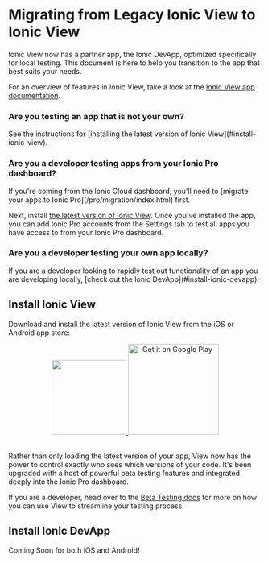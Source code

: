 # Migrating from Legacy Ionic View to Ionic View

Ionic View now has a partner app, the Ionic DevApp, optimized specifically for local testing. This document is here to help you transition to the app that best suits your needs.

For an overview of features in Ionic View, take a look at the [Ionic View app documentation](/pro/view.html).

<h3 id="are-you-testing-an-app-that-is-not-your-own">Are you testing an app that is not your own?</h3>
See the instructions for [installing the latest version of Ionic View](#install-ionic-view).

<h3 id="are-you-a-developer-testing-apps-from-your-ionic-pro-dashboard">Are you a developer testing apps from your Ionic Pro dashboard?</h3>
If you're coming from the Ionic Cloud dashboard, you'll need to [migrate your apps to Ionic Pro](/pro/migration/index.html) first.

Next, install [the latest version of Ionic View](#install-ionic-view). Once you've installed the app, you can add Ionic Pro accounts from the Settings tab to test all apps you have access to from your Ionic Pro dashboard.

<h3 id="are-you-a-developer-testing-your-own-app-locally">Are you a developer testing your own app locally?</h3>
If you are a developer looking to rapidly test out functionality of an app you are developing locally, [check out the Ionic DevApp](#install-ionic-devapp).

## Install Ionic View

Download and install the latest version of Ionic View from the iOS or Android app store:

<div id="badges" style="text-align:center">
  <a href="https://itunes.apple.com/us/app/ionic-view-test-share-ionic-apps/id1271789931?ls=1&mt=8">
    <img style="width: 148px" src="/img/pro/appstore.png" id="appstore-image">
  </a>

  <a href="https://play.google.com/store/apps/details?id=com.ionicframework.view">
    <img style="width: 180px" alt="Get it on Google Play" src="/img/pro/playstore.png" id="playstore-image">
  </a>
</div>
<br>

Rather than only loading the latest version of your app, View now has the power to control exactly who sees which versions of your code.  It's been upgraded with a host of powerful beta testing features and integrated deeply into the Ionic Pro dashboard.

If you are a developer, head over to the [Beta Testing docs](/pro/beta-testing.html) for more on how you can use View to streamline your testing process.

## Install Ionic DevApp

Coming Soon for both iOS and Android!
